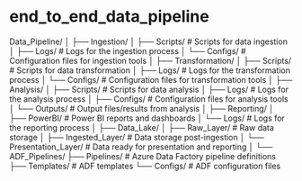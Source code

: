 # end_to_end_data_pipeline

Data_Pipeline/
│
├── Ingestion/
│ ├── Scripts/ # Scripts for data ingestion
│ ├── Logs/ # Logs for the ingestion process
│ └── Configs/ # Configuration files for ingestion tools
│
├── Transformation/
│ ├── Scripts/ # Scripts for data transformation
│ ├── Logs/ # Logs for the transformation process
│ └── Configs/ # Configuration files for transformation tools
│
├── Analysis/
│ ├── Scripts/ # Scripts for data analysis
│ ├── Logs/ # Logs for the analysis process
│ ├── Configs/ # Configuration files for analysis tools
│ └── Outputs/ # Output files/results from analysis
│
├── Reporting/
│ ├── PowerBI/ # Power BI reports and dashboards
│ └── Logs/ # Logs for the reporting process
│
├── Data_Lake/
│ ├── Raw_Layer/ # Raw data storage
│ ├── Ingested_Layer/ # Data storage post-ingestion
│ └── Presentation_Layer/ # Data ready for presentation and reporting
│
└── ADF_Pipelines/
├── Pipelines/ # Azure Data Factory pipeline definitions
├── Templates/ # ADF templates
└── Configs/ # ADF configuration files
